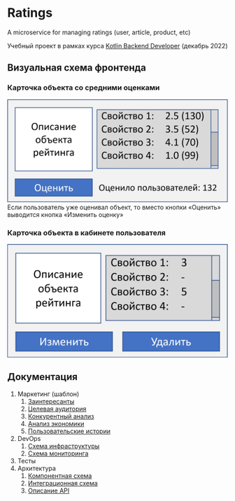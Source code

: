 # Ratings
A microservice for managing ratings (user, article, product, etc)

Учебный проект в рамках курса [Kotlin Backend Developer](https://otus.ru/lessons/kotlin/?int_source=courses_catalog&int_term=programming) (декабрь 2022)


## Визуальная схема фронтенда
### Карточка объекта со средними оценками
![Макет карточки объекта со средней оценкой](imgs/rating-main-view.png)
Если пользователь уже оценивал объект, 
то вместо кнопки «Оценить» выводится кнопка «Изменить оценку»

### Карточка объекта в кабинете пользователя
![Макет карточки объекта в кабинете пользователя](imgs/rating-user-view.png)

## Документация

1. Маркетинг (шаблон)
    1. [Заинтересанты](./docs/01-marketing/01-stakeholders.md)
    2. [Целевая аудитория](./docs/01-marketing/02-target-audience.md)
    3. [Конкурентный анализ](./docs/01-marketing/03-concurrency.md)
    4. [Анализ экономики](./docs/01-marketing/04-economy.md)
    5. [Пользовательские истории](./docs/01-marketing/05-user-stories.md)
2. DevOps
    1. [Схема инфраструктуры](./docs/02-devops/01-infrastruture.md)
    2. [Схема мониторинга](./docs/02-devops/02-monitoring.md)
3. Тесты
4. Архитектура
    1. [Компонентная схема](./docs/04-architecture/01-arch.md)
    2. [Интеграционная схема](./docs/04-architecture/02-integration.md)
    3. [Описание API](./docs/04-architecture/03-api.md)
